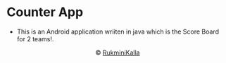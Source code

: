 #  Counter App
* This is an Android application wriiten in java which  is the Score Board for 2 teams!.
<p align="center">&copy; <a href="https://github.com/KallaRukmini7">RukminiKalla</a></p>
